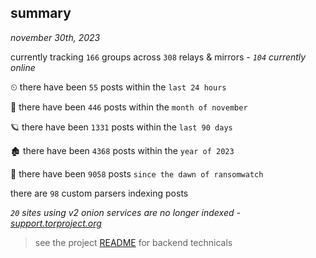
## summary
_november 30th, 2023_

currently tracking `166` groups across `308` relays & mirrors - _`104` currently online_

⏲ there have been `55` posts within the `last 24 hours`

🦈 there have been `446` posts within the `month of november`

🪐 there have been `1331` posts within the `last 90 days`

🏚 there have been `4368` posts within the `year of 2023`

🦕 there have been `9058` posts `since the dawn of ransomwatch`

there are `98` custom parsers indexing posts

_`20` sites using v2 onion services are no longer indexed - [support.torproject.org](https://support.torproject.org/onionservices/v2-deprecation/)_

> see the project [README](https://github.com/joshhighet/ransomwatch#ransomwatch--) for backend technicals
